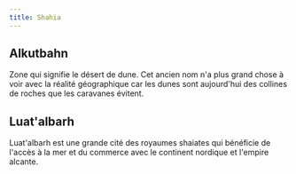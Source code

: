 ```yaml
---
title: Shahia
---
```


## Alkutbahn
Zone qui signifie le désert de dune. Cet ancien nom n'a plus grand chose à voir avec la réalité géographique car les dunes sont aujourd'hui des collines de roches que les caravanes évitent.

## Luat'albarh
Luat'albarh est une grande cité des royaumes shaiates qui bénéficie de l'accès à la mer et du commerce avec le continent nordique et l'empire alcante.
